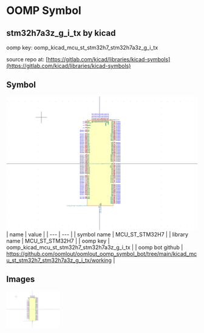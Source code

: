 # OOMP Symbol  
## stm32h7a3z_g_i_tx  by kicad  
  
oomp key: oomp_kicad_mcu_st_stm32h7_stm32h7a3z_g_i_tx  
  
source repo at: [https://gitlab.com/kicad/libraries/kicad-symbols](https://gitlab.com/kicad/libraries/kicad-symbols)  
## Symbol  
  
[![working.png](working_600.png)](working.png)  
| name | value | 
| --- | --- | 
| symbol name | MCU_ST_STM32H7 | 
| library name | MCU_ST_STM32H7 | 
| oomp key | oomp_kicad_mcu_st_stm32h7_stm32h7a3z_g_i_tx | 
| oomp bot github | https://github.com/oomlout/oomlout_oomp_symbol_bot/tree/main/kicad_mcu_st_stm32h7_stm32h7a3z_g_i_tx/working | 
## Images  
  
[![working.png](working_140.png)](working.png)  
